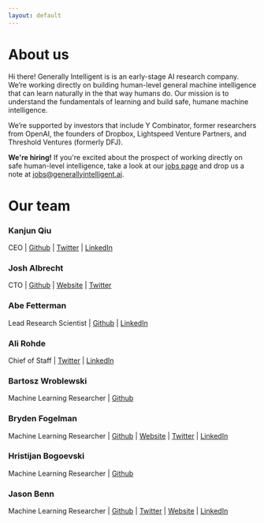 ```yaml
---
layout: default
---
```


# About us
Hi there! Generally Intelligent is is an early-stage AI research company. We’re working directly on building human-level general machine intelligence that can learn naturally in the that way humans do. Our mission is to understand the fundamentals of learning and build safe, humane machine intelligence.

We’re supported by investors that include Y Combinator, former researchers from OpenAI, the founders of Dropbox, Lightspeed Venture Partners, and Threshold Ventures (formerly DFJ). 

**We're hiring!** If you're excited about the prospect of working directly on safe human-level intelligence, take a look at our [jobs page]() and drop us a note at [jobs@generallyintelligent.ai](mailto:jobs@generallyintelligent.ai).

# Our team

### **Kanjun Qiu**
CEO | [Github](https://github.com/kanjun) | [Twitter](https://twitter.com/kanjun) | [LinkedIn](https://www.linkedin.com/in/kanjun/)

### **Josh Albrecht**
CTO | [Github](https://github.com/joshalbrecht) | [Website](http://joshalbrecht.com/) | [Twitter](https://twitter.com/joshalbrecht)

### **Abe Fetterman**
Lead Research Scientist | [Github](https://github.com/abefetterman) | [LinkedIn](https://www.linkedin.com/in/abe-fetterman-85b57252/)

### **Ali Rohde**
Chief of Staff | [Twitter](https://twitter.com/RohdeAli) | [LinkedIn](https://www.linkedin.com/in/ali-rohde-90719970/)

### **Bartosz Wroblewski**
Machine Learning Researcher | [Github](https://github.com/bawr)

### **Bryden Fogelman**
Machine Learning Researcher | [Github](https://github.com/brydenfogelman) | [Website](https://www.brydenfogelman.com/) | [Twitter](https://twitter.com/BrydenFogelman) | [LinkedIn](https://www.linkedin.com/in/brydenfogelman/)

### **Hristijan Bogoevski**
Machine Learning Researcher | [Github](https://github.com/birbbit)

### **Jason Benn**
Machine Learning Researcher | [Github](https://github.com/JasonBenn) | [Twitter](https://twitter.com/jasoncbenn?lang=en) | [Website](https://jasonbenn.com/) | [LinkedIn](https://www.linkedin.com/in/bennjason/)


